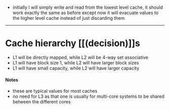 - initially I will simply write and read from the lowest level cache, it should work exactly the same as before except now it will evacuate values to the higher level cache instead of just discarding them

---
# Cache hierarchy [[(decision)]]s

- L1 will be directly mapped, while L2 will be 4-way set associative
- L1 will have block size 1, while L2 will have larger block sizes
- L1 will have small capacity, while L2 will have larger capacity
#### Notes
- these are typical values for most caches
- no need for L3 as that one is usually for multi-core systems to be shared between the different cores
